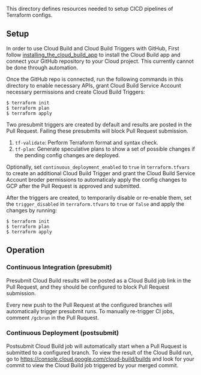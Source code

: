 This directory defines resources needed to setup CICD pipelines of Terraform
configs.

## Setup

In order to use Cloud Build and Cloud Build Triggers with GitHub, First follow
[installing_the_cloud_build_app](https://cloud.google.com/cloud-build/docs/automating-builds/create-github-app-triggers#installing_the_cloud_build_app)
to install the Cloud Build app and connect your GitHub repository to your Cloud
project. This currently cannot be done through automation.

Once the GitHub repo is connected, run the following commands in this directory
to enable necessary APIs, grant Cloud Build Service Account necessary
permissions and create Cloud Build Triggers:

```
$ terraform init
$ terraform plan
$ terraform apply
```

Two presubmit triggers are created by default and results are posted in the Pull
Request. Failing these presubmits will block Pull Request submission.

1.  `tf-validate`: Perform Terraform format and syntax check.
1.  `tf-plan`: Generate speculative plans to show a set of possible changes if
    the pending config changes are deployed.

Optionally, set `continuous_deployment_enabled` to `true` in `terraform.tfvars`
to create an additional Cloud Build Trigger and grant the Cloud Build Service
Account broder permissions to automaticaly apply the config changes to GCP after
the Pull Request is approved and submitted.

After the triggers are created, to temporarily disable or re-enable them, set
the `trigger_disabled` in `terraform.tfvars` to `true` or `false` and apply the
changes by running:

```
$ terraform init
$ terraform plan
$ terraform apply
```

## Operation

### Continuous Integration (presubmit)

Presubmit Cloud Build results will be posted as a Cloud Build job link in the
Pull Request, and they should be configured to block Pull Request submission.

Every new push to the Pull Request at the configured branches will automatically
trigger presubmit runs. To manually re-trigger CI jobs, comment `/gcbrun` in the
Pull Ruquest.

### Continuous Deployment (postsubmit)

Postsubmit Cloud Build job will automatically start when a Pull Ruquest is
submitted to a configured branch. To view the result of the Cloud Build run, go
to https://console.cloud.google.com/cloud-build/builds and look for your commit
to view the Cloud Build job triggered by your merged commit.
